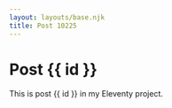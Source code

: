 ```yaml
---
layout: layouts/base.njk
title: Post 10225
---
```


# Post {{ id }}

This is post {{ id }} in my Eleventy project.
